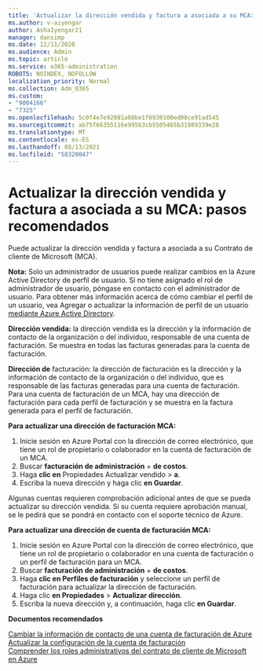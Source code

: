 ```yaml
---
title: 'Actualizar la dirección vendida y factura a asociada a su MCA: pasos recomendados'
ms.author: v-aiyengar
author: AshaIyengar21
manager: dansimp
ms.date: 12/11/2020
ms.audience: Admin
ms.topic: article
ms.service: o365-administration
ROBOTS: NOINDEX, NOFOLLOW
localization_priority: Normal
ms.collection: Adm_O365
ms.custom:
- "9004166"
- "7325"
ms.openlocfilehash: 5c0f4e7e92081a60be1f6930100ed08ce91ad545
ms.sourcegitcommit: ab75f66355116e995b3cb5505465b31989339e28
ms.translationtype: MT
ms.contentlocale: es-ES
ms.lasthandoff: 08/13/2021
ms.locfileid: "58320047"
---
```

# <a name="update-sold-to-and-bill-to-address-associated-to-your-mca---recommended-steps"></a>Actualizar la dirección vendida y factura a asociada a su MCA: pasos recomendados

Puede actualizar la dirección vendida y factura a asociada a su Contrato de cliente de Microsoft (MCA). 

**Nota:** Solo un administrador de usuarios puede realizar cambios en la Azure Active Directory de perfil de usuario. Si no tiene asignado el rol de administrador de usuario, póngase en contacto con el administrador de usuario. Para obtener más información acerca de cómo cambiar el perfil de un usuario, vea Agregar o actualizar la información de perfil de un usuario [mediante Azure Active Directory](https://docs.microsoft.com/azure/active-directory/fundamentals/active-directory-users-profile-azure-portal).

**Dirección vendida:** la dirección vendida es la dirección y la información de contacto de la organización o del individuo, responsable de una cuenta de facturación. Se muestra en todas las facturas generadas para la cuenta de facturación.

**Dirección de** facturación: la dirección de facturación es la dirección y la información de contacto de la organización o del individuo, que es responsable de las facturas generadas para una cuenta de facturación. Para una cuenta de facturación de un MCA, hay una dirección de facturación para cada perfil de facturación y se muestra en la factura generada para el perfil de facturación.

**Para actualizar una dirección de facturación MCA:**

1. Inicie sesión en Azure Portal con la dirección de correo electrónico, que tiene un rol de propietario o colaborador en la cuenta de facturación de un MCA.
1. Buscar **facturación de administración**  +  **de costos**.
1. Haga **clic en** Propiedades Actualizar vendido  >  **a**.
1. Escriba la nueva dirección y haga clic **en Guardar**.

Algunas cuentas requieren comprobación adicional antes de que se pueda actualizar su dirección vendida. Si su cuenta requiere aprobación manual, se le pedirá que se pondrá en contacto con el soporte técnico de Azure.

**Para actualizar una dirección de cuenta de facturación MCA:** 

1. Inicie sesión en Azure Portal con la dirección de correo electrónico, que tiene un rol de propietario o colaborador en una cuenta de facturación o un perfil de facturación para un MCA.
1. Buscar **facturación de administración**  +  **de costos**.
1. Haga **clic en Perfiles de facturación** y seleccione un perfil de facturación para actualizar la dirección de facturación.
1. Haga clic **en Propiedades**  >  **Actualizar dirección**.
1. Escriba la nueva dirección y, a continuación, haga clic **en Guardar**.

**Documentos recomendados**

[Cambiar la información de contacto de una cuenta de facturación de Azure](https://docs.microsoft.com/azure/cost-management-billing/manage/change-azure-account-profile)   
[Actualizar la configuración de la cuenta de facturación](https://docs.microsoft.com/microsoft-store/update-microsoft-store-for-business-account-settings)  
[Comprender los roles administrativos del contrato de cliente de Microsoft en Azure](https://docs.microsoft.com/azure/cost-management-billing/manage/understand-mca-roles)